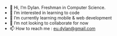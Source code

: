 - 👋 Hi, I’m Dylan. Freshman in Computer Science.
- 👀 I’m interested in learning to code
- 🌱 I’m currently learning mobile & web development
- 💞️ I’m not looking to collaborate for now 
- 📫 How to reach me : eu.dylan@gmail.com

<!---
dylan-1006/dylan-1006 is a ✨ special ✨ repository because its `README.md` (this file) appears on your GitHub profile.
You can click the Preview link to take a look at your changes.
--->
